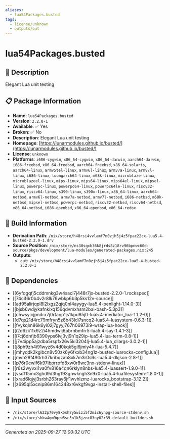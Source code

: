 ```yaml
---
aliases:
  - lua54Packages.busted
tags:
  - license/unknown
  - outputs/out
---
```


# lua54Packages.busted

## 📝 Description

Elegant Lua unit testing

## 📋 Package Information

- **Name**: `lua54Packages.busted`
- **Version**: `2.2.0-1`
- **Available**: ✅ Yes
- **Broken**: ✅ No
- **Description**: Elegant Lua unit testing
- **Homepage**: [https://lunarmodules.github.io/busted/](https://lunarmodules.github.io/busted/)
- **License**: `unknown`
- **Platforms**: `i686-cygwin`, `x86_64-cygwin`, `x86_64-darwin`, `aarch64-darwin`, `i686-freebsd`, `x86_64-freebsd`, `aarch64-freebsd`, `x86_64-solaris`, `aarch64-linux`, `armv5tel-linux`, `armv6l-linux`, `armv7a-linux`, `armv7l-linux`, `i686-linux`, `loongarch64-linux`, `m68k-linux`, `microblaze-linux`, `microblazeel-linux`, `mips-linux`, `mips64-linux`, `mips64el-linux`, `mipsel-linux`, `powerpc-linux`, `powerpc64-linux`, `powerpc64le-linux`, `riscv32-linux`, `riscv64-linux`, `s390-linux`, `s390x-linux`, `x86_64-linux`, `aarch64-netbsd`, `armv6l-netbsd`, `armv7a-netbsd`, `armv7l-netbsd`, `i686-netbsd`, `m68k-netbsd`, `mipsel-netbsd`, `powerpc-netbsd`, `riscv32-netbsd`, `riscv64-netbsd`, `x86_64-netbsd`, `i686-openbsd`, `x86_64-openbsd`, `x86_64-redox`

## 🔧 Build Information

- **Derivation Path**: `/nix/store/h48rsi4vvlamf7n0zjh5j4z5fpac22cx-lua5.4-busted-2.2.0-1.drv`
- **Source Position**: `/nix/store/ns30sqxb36k8jrds8z18rv96bpnwc60d-source/pkgs/development/lua-modules/generated-packages.nix:245`
- **Outputs**:
  - `out`:  `/nix/store/h48rsi4vvlamf7n0zjh5j4z5fpac22cx-lua5.4-busted-2.2.0-1`

## 🔗 Dependencies

- [[6yfqgqfj5cddmnkg3w4saci7j448r7jx-busted-2.2.0-1.rockspec]]
- [[74cif6r0b4v2r8lk76wbkp6b3p5ks12v-source]]
- [[ad95alirjqpl8l2lxgz2qjq0nl4ayygy-lua5.4-penlight-1.14.0-3]]
- [[bjsb6wdjykafnkixq156qdvmxhsm2bai-bash-5.3p3]]
- [[c5wsyicjpndrx7j0rfanp1js1kpd85j0-lua5.4-mediator_lua-1.1.2-0]]
- [[d7qs21d4rc79mfryn5z8b43ldi7sncq2-lua5.4-luasystem-0.6.3-1]]
- [[fvykqlm86k6yl02j7gyyj767h06973i9-wrap-lua-hook]]
- [[i2d6zii11x9z2i4hmdwij6pbrnbmfrr5-lua5.4-say-1.4.1-3]]
- [[i7cj6dnfjb6390yps6lvj3vj9h1q29ip-lua5.4-lua-term-0.8-1]]
- [[j7v4ipp5ajzdba5rspfx26v5ki3204lj-lua5.4-lua_cliargs-3.0.2-1]]
- [[j8ph9zh4i91wyz6v4d0kqk5gl6jmiy4h-lua-5.4.7]]
- [[mhyqdk2kgibcn8v50zk6y6fxxb34ng1z-busted-luarocks-config.lua]]
- [[mvh29f490rh37kribqzab8xk7m3r0s6s-lua5.4-dkjson-2.8-1]]
- [[p76r0cwlf6k97ibprrpfd8xw0r8wc3nx-stdenv-linux]]
- [[r6s2wyvxi1va0fv816a4qn6rklyn8nbs-lua5.4-luassert-1.9.0-1]]
- [[vsd115mx3ghd9d3hg193gnwkngh3n9x0-lua5.4-luafilesystem-1.8.0-1]]
- [[xrad6lqjyj3srbh263ray6jf1wvhlzmz-luarocks_bootstrap-3.12.2]]
- [[z695ql5xcnip86m164248xr6vkgf9vga-install-shell-files]]

## 📁 Input Sources

- `/nix/store/l622p70vy8k5sh7y5wizi5f2mic6ynpg-source-stdenv.sh`
- `/nix/store/shkw4qm9qcw5sc5n1k5jznc83ny02r39-default-builder.sh`

---
*Generated on 2025-09-27 12:00:32 UTC*
